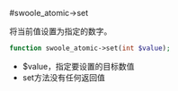 #swoole_atomic->set

将当前值设置为指定的数字。
```php
function swoole_atomic->set(int $value);
```

* $value，指定要设置的目标数值
* set方法没有任何返回值
